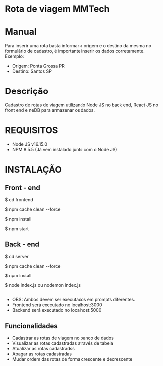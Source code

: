 # Rota de viagem MMTech

# Manual
Para inserir uma rota basta informar a origem e o destino da mesma no formulário de cadastro, é importante inserir os dados corretamente.
Exemplo:
- Origem: Ponta Grossa PR
- Destino: Santos SP

# Descrição
 Cadastro de rotas de viagem utilizando Node JS no back end, React JS no front end e neDB para armazenar os dados.

# REQUISITOS
- Node JS v16.15.0
- NPM 8.5.5 (Já vem instalado junto com o Node JS)

# INSTALAÇÃO
## Front - end
$ cd frontend

$ npm cache clean --force

$ npm install

$ npm start
## Back - end
$ cd server

$ npm cache clean --force

$ npm install

$ node index.js ou nodemon index.js
##
- OBS: Ambos devem ser executados em prompts diferentes.
- Frontend será executado no localhost:3000
- Backend será executado no localhost:5000

## Funcionalidades

- Cadastrar as rotas de viagem no banco de dados
- Visualizar as rotas cadastradas através de tabela
- Atualizar as rotas cadastradss
- Apagar as rotas cadastradas
- Mudar ordem das rotas de forma crescente e decrescente
